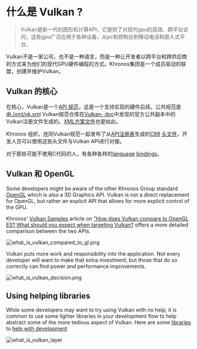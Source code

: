 # 什么是 Vulkan ?

> Vulkan是新一代的图形和计算API，它提供了对现代gpu的高效、跨平台访问，这些gpu广泛应用于各种设备，从pc和控制台到移动电话和嵌入式平台。 

Vulkan不是一家公司，也不是一种语言，而是一种让开发者以跨平台和跨供应商的方式来为他们的现代GPU硬件编程的方式。Khronos集团是一个成员驱动的联盟，创建并维护Vulkan。

## Vulkan 的核心
在核心，Vulkan是一个[API 规范](https://www.khronos.org/registry/vulkan/#apispecs)，这是一个支持实现的硬件后续。公共规范是由[./xml/vk.xml](https://github.com/KhronosGroup/Vulkan-Docs/blob/master/xml/vk.xml) Vulkan规范仓库在[Vulkan- doc](https://github.com/KhronosGroup/Vulkan-Docs)中发现的官方公共副本中的Vulkan注册文件生成的。[XML方案文件](https://www.khronos.org/registry/vulkan/specs/1.1/registry.html)也是如此。

Khronos 组织，连同Vulkan规范一起发布了从[API注册表](https://www.khronos.org/registry/vulkan/#apiregistry)生成的[C99](http://www.open-std.org/jtc1/sc22/wg14/www/standards) [头文件](https://github.com/KhronosGroup/Vulkan-Headers/tree/master/include/vulkan)，开发人员可以使用这些头文件与Vulkan API进行对接。

对于那些可能不使用C代码的人，有各种各样的[language](https://github.com/KhronosGroup/Khronosdotorg/blob/master/api/vulkan/resources.md#language-bindings) [bindings](https://github.com/vinjn/awesome-vulkan#bindings)。


## Vulkan 和 OpenGL

Some developers might be aware of the other Khronos Group standard [OpenGL](https://www.khronos.org/opengl/) which is also a 3D Graphics API. Vulkan is not a direct replacement for OpenGL, but rather an explicit API that allows for more explicit control of the GPU.

Khronos' [Vulkan Samples](https://github.com/KhronosGroup/Vulkan-Samples) article on ["How does Vulkan compare to OpenGL ES? What should you expect when targeting Vulkan?](https://github.com/KhronosGroup/Vulkan-Samples/blob/master/samples/vulkan_basics.md) offers a more detailed comparison between the two APIs.

![what_is_vulkan_compared_to_gl.png](../images/what_is_vulkan_compared_to_gl.png)

Vulkan puts more work and responsibility into the application. Not every developer will want to make that extra investment, but those that do so correctly can find power and performance improvements.

![what_is_vulkan_decision.png](../images/what_is_vulkan_decision.png)

## Using helping libraries

While some developers may want to try using Vulkan with no help, it is common to use some lighter libraries in your development flow to help abstract some of the more tedious aspect of Vulkan. Here are some [libraries](https://github.com/KhronosGroup/Khronosdotorg/blob/master/api/vulkan/resources.md#libraries) to [help with development](https://github.com/vinjn/awesome-vulkan#libraries)

![what_is_vulkan_layer](../images/what_is_vulkan_layer.png)
